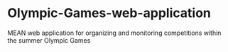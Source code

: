 # Olympic-Games-web-application
MEAN web application for organizing and monitoring competitions within the summer Olympic Games
